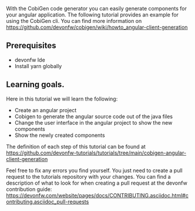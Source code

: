 With the CobiGen code generator you can easily generate components for your angular application.
The following tutorial provides an example for using the CobiGen cli.
You can find more information on https://github.com/devonfw/cobigen/wiki/howto_angular-client-generation
## Prerequisites
* devonfw Ide
* Install yarn globally
## Learning goals.
Here in this tutorial we will learn the following:
* Create an angular project
* Cobigen to generate the angular source code out of the java files
* Change the user interface in the angular project to show the new components
* Show the newly created components



The definition of each step of this tutorial can be found at https://github.com/devonfw-tutorials/tutorials/tree/main/cobigen-angular-client-generation

Feel free to fix any errors you find yourself. You just need to create a pull request to the tutorials repository with your changes.
You can find a description of what to look for when creating a pull request at the devonfw contribution guide: https://devonfw.com/website/pages/docs/CONTRIBUTING.asciidoc.html#contributing.asciidoc_pull-requests
